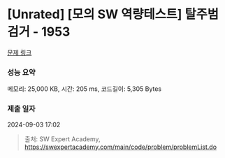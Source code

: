 # [Unrated] [모의 SW 역량테스트] 탈주범 검거 - 1953 

[문제 링크](https://swexpertacademy.com/main/code/problem/problemDetail.do?contestProbId=AV5PpLlKAQ4DFAUq) 

### 성능 요약

메모리: 25,000 KB, 시간: 205 ms, 코드길이: 5,305 Bytes

### 제출 일자

2024-09-03 17:02



> 출처: SW Expert Academy, https://swexpertacademy.com/main/code/problem/problemList.do